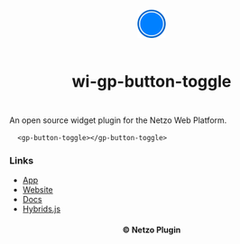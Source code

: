 <div align="center">
  <a href="https://netzo.io" target="_blank" >
    <img height="50" src="https://raw.githubusercontent.com/netzoio/netzo/main/plugins/widgets/wi-gp-button-toggle/src/assets/icon.png" style="margin: 12px 0px" />
  </a>

  <h1 style="padding: 6px 0px 24px 0px">wi-gp-button-toggle</h1>
</div>

An open source widget plugin for the Netzo Web Platform.

```showcase
  <gp-button-toggle></gp-button-toggle>
```

### Links

- [App](https://app.netzo.io)
- [Website](https://netzo.io)
- [Docs](https://docs.netzo.io)
- [Hybrids.js](https://hybrids.js.org)

<div align="center">
  <h4>© Netzo Plugin</h4>
</div>
